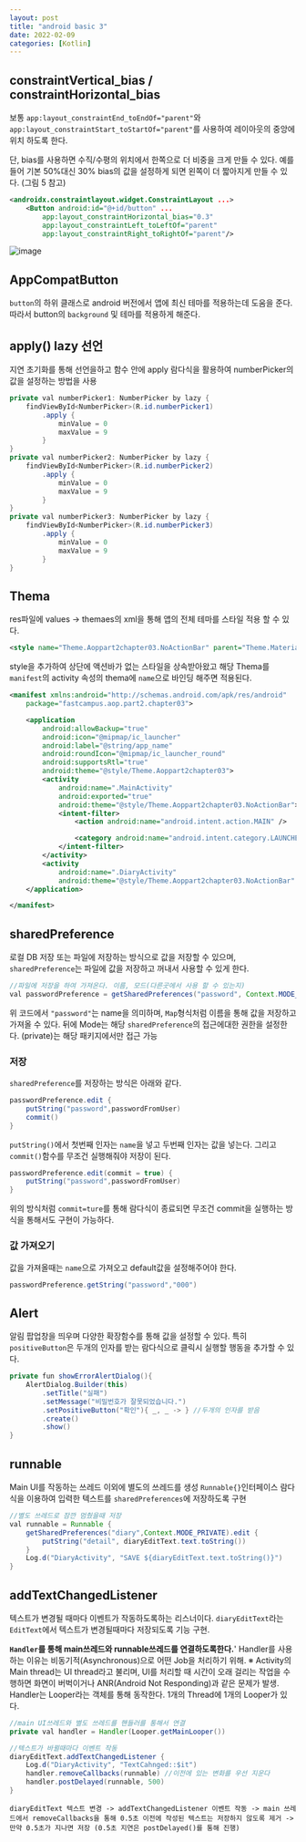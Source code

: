 ```yaml
---
layout: post
title: "android basic 3"
date: 2022-02-09
categories: [Kotlin]
---
```


## constraintVertical_bias / constraintHorizontal_bias

보통 `app:layout_constraintEnd_toEndOf="parent"`와`app:layout_constraintStart_toStartOf="parent"`를 사용하여 레이아웃의 중앙에 위치 하도록 한다.

단, bias를 사용하면 수직/수평의 위치에서 한쪽으로 더 비중을 크게 만들 수 있다. 예를 들어 기본 50%대신 30% bias의 값을 설정하게 되면 왼쪽이 더 짧아지게 만들 수 있다. (그림 5 참고)

```xml
<androidx.constraintlayout.widget.ConstraintLayout ...>
    <Button android:id="@+id/button" ...
        app:layout_constraintHorizontal_bias="0.3"
        app:layout_constraintLeft_toLeftOf="parent"
        app:layout_constraintRight_toRightOf="parent"/>
```

![image](https://user-images.githubusercontent.com/65350890/153204899-ae6e00d6-4011-4d29-b494-bebdf37b65d7.png)

## AppCompatButton

`button`의 하위 클래스로 android 버전에서 앱에 최신 테마를 적용하는데 도움을 준다. 따라서 button의 `background` 및 테마를 적용하게 해준다.

## apply() lazy 선언

지연 초기화를 통해 선언을하고 함수 안에 apply 람다식을 활용하여 numberPicker의 값을 설정하는 방법을 사용

```java
private val numberPicker1: NumberPicker by lazy {
    findViewById<NumberPicker>(R.id.numberPicker1)
        .apply {
            minValue = 0
            maxValue = 9
        }
}
private val numberPicker2: NumberPicker by lazy {
    findViewById<NumberPicker>(R.id.numberPicker2)
        .apply {
            minValue = 0
            maxValue = 9
        }
}
private val numberPicker3: NumberPicker by lazy {
    findViewById<NumberPicker>(R.id.numberPicker3)
        .apply {
            minValue = 0
            maxValue = 9
        }
}
```

## Thema

res파일에 values -> themaes의 xml을 통해 앱의 전체 테마를 스타일 적용 할 수 있다.

```xml
<style name="Theme.Aoppart2chapter03.NoActionBar" parent="Theme.MaterialComponents.DayNight.NoActionBar"/>
```

style을 추가하여 상단에 액션바가 없는 스타일을 상속받아왔고 해당 Thema를 `manifest`의 activity 속성의 thema에 `name`으로 바인딩 해주면 적용된다.

```xml
<manifest xmlns:android="http://schemas.android.com/apk/res/android"
    package="fastcampus.aop.part2.chapter03">

    <application
        android:allowBackup="true"
        android:icon="@mipmap/ic_launcher"
        android:label="@string/app_name"
        android:roundIcon="@mipmap/ic_launcher_round"
        android:supportsRtl="true"
        android:theme="@style/Theme.Aoppart2chapter03">
        <activity
            android:name=".MainActivity"
            android:exported="true"
            android:theme="@style/Theme.Aoppart2chapter03.NoActionBar">
            <intent-filter>
                <action android:name="android.intent.action.MAIN" />

                <category android:name="android.intent.category.LAUNCHER" />
            </intent-filter>
        </activity>
        <activity
            android:name=".DiaryActivity"
            android:theme="@style/Theme.Aoppart2chapter03.NoActionBar" />
    </application>

</manifest>
```

## sharedPreference

로컬 DB 저장 또는 파일에 저장하는 방식으로 값을 저장할 수 있으며, `sharedPreference`는 파일에 값을 저장하고 꺼내서 사용할 수 있게 한다.

```java
//파일에 저장을 하여 가져온다. 이름, 모드(다른곳에서 사용 할 수 있는지)
val passwordPreference = getSharedPreferences("password", Context.MODE_PRIVATE)
```

위 코드에서 `"password"`는 name을 의미하며, `Map`형식처럼 이름을 통해 값을 저장하고 가져올 수 있다. 뒤에 Mode는 해당 `sharedPreference`의 접근에대한 권한을 설정한다.
(private)는 해당 패키지에서만 접근 가능

### 저장

`sharedPreference`를 저장하는 방식은 아래와 같다.

```java
passwordPreference.edit {
    putString("password",passwordFromUser)
    commit()
}
```

`putString()`에서 첫번째 인자는 `name`을 넣고 두번째 인자는 값을 넣는다. 그리고 `commit()`함수를 무조건 실행해줘야 저장이 된다.

```java
passwordPreference.edit(commit = true) {
    putString("password",passwordFromUser)
}
```

위의 방식처럼 `commit=ture`를 통해 람다식이 종료되면 무조건 commit을 실행하는 방식을 통해서도 구현이 가능하다.

### 값 가져오기

값을 가져올때는 `name`으로 가져오고 default값을 설정해주어야 한다.

```java
passwordPreference.getString("password","000")
```

## Alert

알림 팝업창을 띄우며 다양한 확장함수를 통해 값을 설정할 수 있다. 특히 `positiveButton`은 두개의 인자를 받는 람다식으로 클릭시 실행할 행동을 추가할 수 있다.

```java
private fun showErrorAlertDialog(){
    AlertDialog.Builder(this)
        .setTitle("실패")
        .setMessage("비밀번호가 잘못되었습니다.")
        .setPositiveButton("확인"){ _, _ -> } //두개의 인자를 받음
        .create()
        .show()
}
```

## runnable

Main UI를 작동하는 쓰레드 이외에 별도의 쓰레드를 생성
`Runnable{}`인터페이스 람다식을 이용하여 입력한 텍스트를 `sharedPreferences`에 저장하도록 구현

```java
//별도 쓰레드로 잠깐 멈췄을때 저장
val runnable = Runnable {
    getSharedPreferences("diary",Context.MODE_PRIVATE).edit {
        putString("detail", diaryEditText.text.toString())
    }
    Log.d("DiaryActivity", "SAVE ${diaryEditText.text.toString()}")
}
```

## addTextChangedListener

텍스트가 변경될 때마다 이벤트가 작동하도록하는 리스너이다.
`diaryEditText`라는 `EditText`에서 텍스트가 변경될때마다 저장되도록 기능 구현.

**`Handler`를 통해 main쓰레드와 runnable쓰레드를 연결하도록한다.**'
Handler를 사용하는 이유는 비동기적(Asynchronous)으로 어떤 Job을 처리하기 위해.
※ Activity의 Main thread는 UI thread라고 불리며, UI를 처리할 때 시간이 오래 걸리는 작업을 수행하면 화면이 버벅이거나 ANR(Android Not Responding)과 같은 문제가 발생.
Handler는 Looper라는 객체를 통해 동작한다. 1개의 Thread에 1개의 Looper가 있다.

```java
//main UI쓰레드와 별도 쓰레드를 핸들러를 통해서 연결
private val handler = Handler(Looper.getMainLooper())

//텍스트가 바뀔때마다 이벤트 작동
diaryEditText.addTextChangedListener {
    Log.d("DiaryActivity", "TextCahnged::$it")
    handler.removeCallbacks(runnable) //이전에 있는 변화를 우선 지운다
    handler.postDelayed(runnable, 500)
}
```

```
diaryEditText 텍스트 변경 -> addTextChangedListener 이벤트 작동 -> main 쓰레드에서 removeCallbacks을 통해 0.5초 이전에 작성된 텍스트는 저장하지 않도록 제거 -> 만약 0.5초가 지나면 저장 (0.5초 지연은 postDelayed()를 통해 진행)
```

